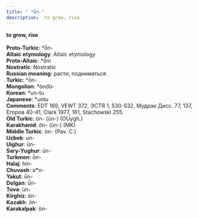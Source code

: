 ```yaml
---
title: " *ȫn-"
description:  to grow, rise
---
```

<p data-pagefind-weight="0.5">
<strong> to grow, rise</strong><br><br>
<strong>Proto-Turkic</strong>:  *ȫn-<br>
<strong>Altaic etymology</strong>:  Altaic etymology<br>
<strong> Proto-Altaic</strong>:  *ṓni<br>
<strong>Nostratic</strong>:  Nostratic<br>
<strong>Russian meaning</strong>:  расти, подниматься<br>
<strong>Turkic</strong>:  *ȫn-<br>
<strong>Mongolian</strong>:  *öndü-<br>
<strong>Korean</strong>:  *un-tu<br>
<strong>Japanese</strong>:  *untu<br>
<strong>Comments</strong>:  EDT 169, VEWT 372, ЭСТЯ 1, 530-532, Мудрак Дисс. 77, 137, Егоров 40-41, Clark 1977, 161, Stachowski 255.<br>
<strong>Old Turkic</strong>:  ön- (ün-) (OUygh.)<br>
<strong>Karakhanid</strong>:  ön- (ün-) (MK)<br>
<strong>Middle Turkic</strong>:  ön- (Pav. C.)<br>
<strong>Uzbek</strong>:  un-<br>
<strong>Uighur</strong>:  ün-<br>
<strong>Sary-Yughur</strong>:  ün-<br>
<strong>Turkmen</strong>:  ȫn-<br>
<strong>Halaj</strong>:  hin-<br>
<strong>Chuvash</strong>:  ǝʷn-<br>
<strong>Yakut</strong>:  ǖn-<br>
<strong>Dolgan</strong>:  ǖn-<br>
<strong>Tuva</strong>:  ün-<br>
<strong>Kirghiz</strong>:  ön-<br>
<strong>Kazakh</strong>:  ön-<br>
<strong>Karakalpak</strong>:  ön-<br>

</p>
